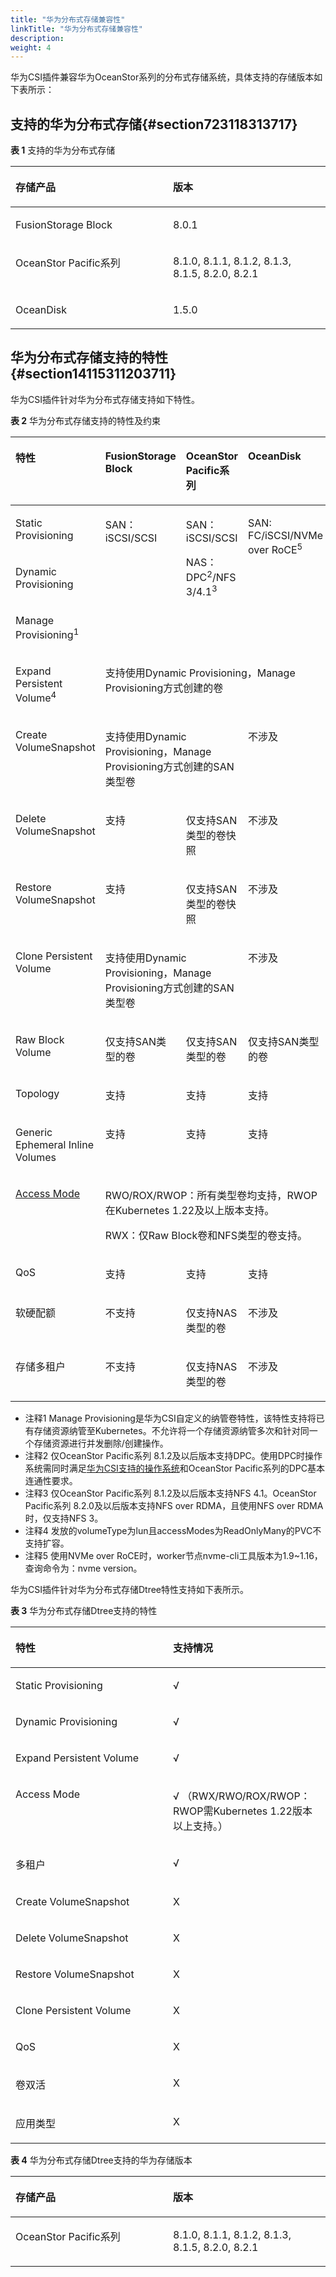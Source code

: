 ```yaml
---
title: "华为分布式存储兼容性"
linkTitle: "华为分布式存储兼容性"
description: 
weight: 4
---
```


华为CSI插件兼容华为OceanStor系列的分布式存储系统，具体支持的存储版本如下表所示：

## 支持的华为分布式存储{#section723118313717}

**表 1**  支持的华为分布式存储

<a name="table13501195552513"></a>
<table><thead align="left"><tr id="row17501175532518"><th class="cellrowborder" valign="top" width="50%" id="mcps1.2.3.1.1"><p id="p5501555152518"><a name="p5501555152518"></a><a name="p5501555152518"></a>存储产品</p>
</th>
<th class="cellrowborder" valign="top" width="50%" id="mcps1.2.3.1.2"><p id="p250185516255"><a name="p250185516255"></a><a name="p250185516255"></a>版本</p>
</th>
</tr>
</thead>
<tbody><tr id="row350255517254"><td class="cellrowborder" valign="top" width="50%" headers="mcps1.2.3.1.1 "><p id="zh-cn_topic_0150885201_p283231353315"><a name="zh-cn_topic_0150885201_p283231353315"></a><a name="zh-cn_topic_0150885201_p283231353315"></a>FusionStorage Block</p>
</td>
<td class="cellrowborder" valign="top" width="50%" headers="mcps1.2.3.1.2 "><p id="zh-cn_topic_0150885201_p1283201313319"><a name="zh-cn_topic_0150885201_p1283201313319"></a><a name="zh-cn_topic_0150885201_p1283201313319"></a>8.0.1</p>
</td>
</tr>
<tr id="row16502155513258"><td class="cellrowborder" valign="top" width="50%" headers="mcps1.2.3.1.1 "><p id="zh-cn_topic_0150885201_p467542723319"><a name="zh-cn_topic_0150885201_p467542723319"></a><a name="zh-cn_topic_0150885201_p467542723319"></a>OceanStor Pacific系列</p>
</td>
<td class="cellrowborder" valign="top" width="50%" headers="mcps1.2.3.1.2 "><p id="zh-cn_topic_0150885201_p146755279338"><a name="zh-cn_topic_0150885201_p146755279338"></a><a name="zh-cn_topic_0150885201_p146755279338"></a>8.1.0, 8.1.1, 8.1.2, 8.1.3, 8.1.5, 8.2.0, 8.2.1</p>
</td>
</tr>
<tr id="row443523210491"><td class="cellrowborder" valign="top" width="50%" headers="mcps1.2.3.1.1 "><p id="p11384959194610"><a name="p11384959194610"></a><a name="p11384959194610"></a>OceanDisk</p>
</td>
<td class="cellrowborder" valign="top" width="50%" headers="mcps1.2.3.1.2 "><p id="p16384759154614"><a name="p16384759154614"></a><a name="p16384759154614"></a>1.5.0</p>
</td>
</tr>
</tbody>
</table>

## 华为分布式存储支持的特性{#section14115311203711}

华为CSI插件针对华为分布式存储支持如下特性。

**表 2**  华为分布式存储支持的特性及约束

<a name="table175022559255"></a>
<table><thead align="left"><tr id="row250245510250"><th class="cellrowborder" valign="top" width="20.3%" id="mcps1.2.5.1.1"><p id="p10502355102510"><a name="p10502355102510"></a><a name="p10502355102510"></a>特性</p>
</th>
<th class="cellrowborder" valign="top" width="36.21%" id="mcps1.2.5.1.2"><p id="p7502455182516"><a name="p7502455182516"></a><a name="p7502455182516"></a>FusionStorage Block</p>
</th>
<th class="cellrowborder" valign="top" width="16.84%" id="mcps1.2.5.1.3"><p id="p150255532517"><a name="p150255532517"></a><a name="p150255532517"></a>OceanStor Pacific系列</p>
</th>
<th class="cellrowborder" valign="top" width="26.650000000000002%" id="mcps1.2.5.1.4"><p id="p4721836124713"><a name="p4721836124713"></a><a name="p4721836124713"></a>OceanDisk</p>
</th>
</tr>
</thead>
<tbody><tr id="row45029556254"><td class="cellrowborder" valign="top" width="20.3%" headers="mcps1.2.5.1.1 "><p id="p1250235572516"><a name="p1250235572516"></a><a name="p1250235572516"></a><span>Static Provisioning</span></p>
</td>
<td class="cellrowborder" rowspan="3" valign="top" width="36.21%" headers="mcps1.2.5.1.2 "><p id="p10502055182512"><a name="p10502055182512"></a><a name="p10502055182512"></a>SAN：iSCSI/SCSI</p>
</td>
<td class="cellrowborder" rowspan="3" valign="top" width="16.84%" headers="mcps1.2.5.1.3 "><p id="p1550235510250"><a name="p1550235510250"></a><a name="p1550235510250"></a>SAN：iSCSI/SCSI</p>
<p id="p1155184451813"><a name="p1155184451813"></a><a name="p1155184451813"></a>NAS：DPC<sup id="sup03431118543"><a name="sup03431118543"></a><a name="sup03431118543"></a>2</sup>/NFS 3/4.1<sup id="sup592411910418"><a name="sup592411910418"></a><a name="sup592411910418"></a>3</sup></p>
</td>
<td class="cellrowborder" rowspan="3" valign="top" width="26.650000000000002%" headers="mcps1.2.5.1.4 "><p id="p1899101904919"><a name="p1899101904919"></a><a name="p1899101904919"></a>SAN: FC/iSCSI/NVMe over RoCE<sup id="sup4943164011220"><a name="sup4943164011220"></a><a name="sup4943164011220"></a>5</sup></p>
</td>
</tr>
<tr id="row16502165517252"><td class="cellrowborder" valign="top" headers="mcps1.2.5.1.1 "><p id="p145026553256"><a name="p145026553256"></a><a name="p145026553256"></a>Dynamic Provisioning</p>
</td>
</tr>
<tr id="row247620119518"><td class="cellrowborder" valign="top" headers="mcps1.2.5.1.1 "><p id="p447601759"><a name="p447601759"></a><a name="p447601759"></a>Manage Provisioning<sup id="sup25964561381"><a name="sup25964561381"></a><a name="sup25964561381"></a>1</sup></p>
</td>
</tr>
<tr id="row1050205518258"><td class="cellrowborder" valign="top" headers="mcps1.2.5.1.1 "><p id="p1650211552251"><a name="p1650211552251"></a><a name="p1650211552251"></a><span>Expand Persistent Volume</span><sup id="sup99731871303"><a name="sup99731871303"></a><a name="sup99731871303"></a>4</sup></p>
</td>
<td class="cellrowborder" colspan="3" valign="top" headers="mcps1.2.5.1.2 mcps1.2.5.1.3 mcps1.2.5.1.4 "><p id="p3160102971819"><a name="p3160102971819"></a><a name="p3160102971819"></a><span>支持</span>使用Dynamic Provisioning，Manage Provisioning方式创建的卷</p>
</td>
</tr>
<tr id="row1450218559251"><td class="cellrowborder" valign="top" headers="mcps1.2.5.1.1 "><p id="p150210556258"><a name="p150210556258"></a><a name="p150210556258"></a>Create VolumeSnapshot</p>
</td>
<td class="cellrowborder" colspan="2" valign="top" headers="mcps1.2.5.1.2 mcps1.2.5.1.3 "><p id="p1799618394459"><a name="p1799618394459"></a><a name="p1799618394459"></a><span>支持</span>使用Dynamic Provisioning，Manage Provisioning方式创建的SAN类型卷</p>
</td>
<td class="cellrowborder" valign="top" headers="mcps1.2.5.1.4 "><p id="p07221736144714"><a name="p07221736144714"></a><a name="p07221736144714"></a>不涉及</p>
</td>
</tr>
<tr id="row205026554251"><td class="cellrowborder" valign="top" width="20.3%" headers="mcps1.2.5.1.1 "><p id="p150235517255"><a name="p150235517255"></a><a name="p150235517255"></a>Delete VolumeSnapshot</p>
</td>
<td class="cellrowborder" valign="top" width="36.21%" headers="mcps1.2.5.1.2 "><p id="p150235542511"><a name="p150235542511"></a><a name="p150235542511"></a>支持</p>
</td>
<td class="cellrowborder" valign="top" width="16.84%" headers="mcps1.2.5.1.3 "><p id="p1616113011918"><a name="p1616113011918"></a><a name="p1616113011918"></a>仅支持SAN类型的卷快照</p>
</td>
<td class="cellrowborder" valign="top" width="26.650000000000002%" headers="mcps1.2.5.1.4 "><p id="p1472283624715"><a name="p1472283624715"></a><a name="p1472283624715"></a>不涉及</p>
</td>
</tr>
<tr id="row050219555257"><td class="cellrowborder" valign="top" width="20.3%" headers="mcps1.2.5.1.1 "><p id="p550285513251"><a name="p550285513251"></a><a name="p550285513251"></a>Restore VolumeSnapshot</p>
</td>
<td class="cellrowborder" valign="top" width="36.21%" headers="mcps1.2.5.1.2 "><p id="p450275592511"><a name="p450275592511"></a><a name="p450275592511"></a>支持</p>
</td>
<td class="cellrowborder" valign="top" width="16.84%" headers="mcps1.2.5.1.3 "><p id="p1016012981815"><a name="p1016012981815"></a><a name="p1016012981815"></a>仅支持SAN类型的卷快照</p>
</td>
<td class="cellrowborder" valign="top" width="26.650000000000002%" headers="mcps1.2.5.1.4 "><p id="p1072243604714"><a name="p1072243604714"></a><a name="p1072243604714"></a>不涉及</p>
</td>
</tr>
<tr id="row135028553252"><td class="cellrowborder" valign="top" headers="mcps1.2.5.1.1 "><p id="p65021755192513"><a name="p65021755192513"></a><a name="p65021755192513"></a>Clone <span>Persistent Volume</span></p>
</td>
<td class="cellrowborder" colspan="2" valign="top" headers="mcps1.2.5.1.2 mcps1.2.5.1.3 "><p id="p114410410618"><a name="p114410410618"></a><a name="p114410410618"></a><span>支持</span>使用Dynamic Provisioning，Manage Provisioning方式创建的SAN类型卷</p>
</td>
<td class="cellrowborder" valign="top" headers="mcps1.2.5.1.4 "><p id="p4722153664718"><a name="p4722153664718"></a><a name="p4722153664718"></a>不涉及</p>
</td>
</tr>
<tr id="row9502145510258"><td class="cellrowborder" valign="top" width="20.3%" headers="mcps1.2.5.1.1 "><p id="p15022553257"><a name="p15022553257"></a><a name="p15022553257"></a>Raw Block Volume</p>
</td>
<td class="cellrowborder" valign="top" width="36.21%" headers="mcps1.2.5.1.2 "><p id="p550255512257"><a name="p550255512257"></a><a name="p550255512257"></a>仅支持SAN类型的卷</p>
</td>
<td class="cellrowborder" valign="top" width="16.84%" headers="mcps1.2.5.1.3 "><p id="p15502135513255"><a name="p15502135513255"></a><a name="p15502135513255"></a>仅支持SAN类型的卷</p>
</td>
<td class="cellrowborder" valign="top" width="26.650000000000002%" headers="mcps1.2.5.1.4 "><p id="p27222036204714"><a name="p27222036204714"></a><a name="p27222036204714"></a>仅支持SAN类型的卷</p>
</td>
</tr>
<tr id="row17502135542517"><td class="cellrowborder" valign="top" width="20.3%" headers="mcps1.2.5.1.1 "><p id="p5502355172519"><a name="p5502355172519"></a><a name="p5502355172519"></a>Topology</p>
</td>
<td class="cellrowborder" valign="top" width="36.21%" headers="mcps1.2.5.1.2 "><p id="p65038550258"><a name="p65038550258"></a><a name="p65038550258"></a>支持</p>
</td>
<td class="cellrowborder" valign="top" width="16.84%" headers="mcps1.2.5.1.3 "><p id="p155031155122514"><a name="p155031155122514"></a><a name="p155031155122514"></a>支持</p>
</td>
<td class="cellrowborder" valign="top" width="26.650000000000002%" headers="mcps1.2.5.1.4 "><p id="p177224362474"><a name="p177224362474"></a><a name="p177224362474"></a>支持</p>
</td>
</tr>
<tr id="row795501615390"><td class="cellrowborder" valign="top" width="20.3%" headers="mcps1.2.5.1.1 "><p id="p1250314558253"><a name="p1250314558253"></a><a name="p1250314558253"></a>Generic Ephemeral Inline Volumes</p>
</td>
<td class="cellrowborder" valign="top" width="36.21%" headers="mcps1.2.5.1.2 "><p id="p1503195532514"><a name="p1503195532514"></a><a name="p1503195532514"></a>支持</p>
</td>
<td class="cellrowborder" valign="top" width="16.84%" headers="mcps1.2.5.1.3 "><p id="p1503125510250"><a name="p1503125510250"></a><a name="p1503125510250"></a>支持</p>
</td>
<td class="cellrowborder" valign="top" width="26.650000000000002%" headers="mcps1.2.5.1.4 "><p id="p11722123644711"><a name="p11722123644711"></a><a name="p11722123644711"></a>支持</p>
</td>
</tr>
<tr id="row11503255132515"><td class="cellrowborder" valign="top" headers="mcps1.2.5.1.1 "><p id="p1150335519251"><a name="p1150335519251"></a><a name="p1150335519251"></a><a href="https://kubernetes.io/docs/concepts/storage/persistent-volumes/#access-modes" target="_blank" rel="noopener noreferrer">Access Mode</a></p>
</td>
<td class="cellrowborder" colspan="3" valign="top" headers="mcps1.2.5.1.2 mcps1.2.5.1.3 mcps1.2.5.1.4 "><p id="p11965017181111"><a name="p11965017181111"></a><a name="p11965017181111"></a><span>RWO/ROX/RWOP：</span>所有类型卷均支持，<span>RWOP在</span><span>Kubernetes 1.22及以上</span>版本支持。</p>
<p id="p1241355910226"><a name="p1241355910226"></a><a name="p1241355910226"></a><span>RWX</span>：仅Raw Block卷和NFS类型的卷支持。</p>
</td>
</tr>
<tr id="row550395532512"><td class="cellrowborder" valign="top" width="20.3%" headers="mcps1.2.5.1.1 "><p id="p1950375552517"><a name="p1950375552517"></a><a name="p1950375552517"></a>QoS</p>
</td>
<td class="cellrowborder" valign="top" width="36.21%" headers="mcps1.2.5.1.2 "><p id="p350312554251"><a name="p350312554251"></a><a name="p350312554251"></a>支持</p>
</td>
<td class="cellrowborder" valign="top" width="16.84%" headers="mcps1.2.5.1.3 "><p id="p8503855132516"><a name="p8503855132516"></a><a name="p8503855132516"></a>支持</p>
</td>
<td class="cellrowborder" valign="top" width="26.650000000000002%" headers="mcps1.2.5.1.4 "><p id="p7722163634713"><a name="p7722163634713"></a><a name="p7722163634713"></a>支持</p>
</td>
</tr>
<tr id="row950335510253"><td class="cellrowborder" valign="top" width="20.3%" headers="mcps1.2.5.1.1 "><p id="p850315518253"><a name="p850315518253"></a><a name="p850315518253"></a>软硬配额</p>
</td>
<td class="cellrowborder" valign="top" width="36.21%" headers="mcps1.2.5.1.2 "><p id="p850319558258"><a name="p850319558258"></a><a name="p850319558258"></a>不支持</p>
</td>
<td class="cellrowborder" valign="top" width="16.84%" headers="mcps1.2.5.1.3 "><p id="p105891507518"><a name="p105891507518"></a><a name="p105891507518"></a>仅支持NAS类型的卷</p>
</td>
<td class="cellrowborder" valign="top" width="26.650000000000002%" headers="mcps1.2.5.1.4 "><p id="p11722173634710"><a name="p11722173634710"></a><a name="p11722173634710"></a>不涉及</p>
</td>
</tr>
<tr id="row7503185592511"><td class="cellrowborder" valign="top" width="20.3%" headers="mcps1.2.5.1.1 "><p id="p3503185514257"><a name="p3503185514257"></a><a name="p3503185514257"></a>存储多租户</p>
</td>
<td class="cellrowborder" valign="top" width="36.21%" headers="mcps1.2.5.1.2 "><p id="p453141013615"><a name="p453141013615"></a><a name="p453141013615"></a>不支持</p>
</td>
<td class="cellrowborder" valign="top" width="16.84%" headers="mcps1.2.5.1.3 "><p id="p14871012588"><a name="p14871012588"></a><a name="p14871012588"></a>仅支持NAS类型的卷</p>
</td>
<td class="cellrowborder" valign="top" width="26.650000000000002%" headers="mcps1.2.5.1.4 "><p id="p6722636154710"><a name="p6722636154710"></a><a name="p6722636154710"></a>不涉及</p>
</td>
</tr>
</tbody>
</table>

-   注释1 Manage Provisioning是华为CSI自定义的纳管卷特性，该特性支持将已有存储资源纳管至Kubernetes。不允许将一个存储资源纳管多次和针对同一个存储资源进行并发删除/创建操作。
-   注释2 仅OceanStor Pacific系列 8.1.2及以后版本支持DPC。使用DPC时操作系统需同时满足[华为CSI支持的操作系统](/docs/compatibility-and-features/kubernetes-and-os-compatibility#table133422378818)和OceanStor Pacific系列的DPC基本连通性要求。
-   注释3 仅OceanStor Pacific系列 8.1.2及以后版本支持NFS 4.1。OceanStor Pacific系列 8.2.0及以后版本支持NFS over RDMA，且使用NFS over RDMA时，仅支持NFS 3。
-   注释4 发放的volumeType为lun且accessModes为ReadOnlyMany的PVC不支持扩容。
-   注释5 使用NVMe over RoCE时，worker节点nvme-cli工具版本为1.9\~1.16，查询命令为：nvme version。

华为CSI插件针对华为分布式存储Dtree特性支持如下表所示。

**表 3**  华为分布式存储Dtree支持的特性

<a name="table17535153417812"></a>
<table><thead align="left"><tr id="row753517341082"><th class="cellrowborder" valign="top" width="50%" id="mcps1.2.3.1.1"><p id="p1053517341819"><a name="p1053517341819"></a><a name="p1053517341819"></a>特性</p>
</th>
<th class="cellrowborder" valign="top" width="50%" id="mcps1.2.3.1.2"><p id="p453514341681"><a name="p453514341681"></a><a name="p453514341681"></a>支持情况</p>
</th>
</tr>
</thead>
<tbody><tr id="row1541413531981"><td class="cellrowborder" valign="top" width="50%" headers="mcps1.2.3.1.1 "><p id="p151mcpsimp"><a name="p151mcpsimp"></a><a name="p151mcpsimp"></a><span>Static Provisioning</span></p>
</td>
<td class="cellrowborder" valign="top" width="50%" headers="mcps1.2.3.1.2 "><p id="p154mcpsimp"><a name="p154mcpsimp"></a><a name="p154mcpsimp"></a>√</p>
</td>
</tr>
<tr id="row241417531381"><td class="cellrowborder" valign="top" width="50%" headers="mcps1.2.3.1.1 "><p id="p157mcpsimp"><a name="p157mcpsimp"></a><a name="p157mcpsimp"></a>Dynamic Provisioning</p>
</td>
<td class="cellrowborder" valign="top" width="50%" headers="mcps1.2.3.1.2 "><p id="p159mcpsimp"><a name="p159mcpsimp"></a><a name="p159mcpsimp"></a>√</p>
</td>
</tr>
<tr id="row341412531489"><td class="cellrowborder" valign="top" width="50%" headers="mcps1.2.3.1.1 "><p id="p162mcpsimp"><a name="p162mcpsimp"></a><a name="p162mcpsimp"></a><span>Expand Persistent Volume</span></p>
</td>
<td class="cellrowborder" valign="top" width="50%" headers="mcps1.2.3.1.2 "><p id="p165mcpsimp"><a name="p165mcpsimp"></a><a name="p165mcpsimp"></a>√</p>
</td>
</tr>
<tr id="row104141753384"><td class="cellrowborder" valign="top" width="50%" headers="mcps1.2.3.1.1 "><p id="p168mcpsimp"><a name="p168mcpsimp"></a><a name="p168mcpsimp"></a>Access Mode</p>
</td>
<td class="cellrowborder" valign="top" width="50%" headers="mcps1.2.3.1.2 "><p id="p170mcpsimp"><a name="p170mcpsimp"></a><a name="p170mcpsimp"></a><span>√ （RWX/RWO/ROX/RWOP：RWOP需Kubernetes 1.22版本以上支持。）</span></p>
</td>
</tr>
<tr id="row7414145315813"><td class="cellrowborder" valign="top" width="50%" headers="mcps1.2.3.1.1 "><p id="p174mcpsimp"><a name="p174mcpsimp"></a><a name="p174mcpsimp"></a>多租户</p>
</td>
<td class="cellrowborder" valign="top" width="50%" headers="mcps1.2.3.1.2 "><p id="p176mcpsimp"><a name="p176mcpsimp"></a><a name="p176mcpsimp"></a>√</p>
</td>
</tr>
<tr id="row1741418531812"><td class="cellrowborder" valign="top" width="50%" headers="mcps1.2.3.1.1 "><p id="p179mcpsimp"><a name="p179mcpsimp"></a><a name="p179mcpsimp"></a>Create VolumeSnapshot</p>
</td>
<td class="cellrowborder" valign="top" width="50%" headers="mcps1.2.3.1.2 "><p id="p181mcpsimp"><a name="p181mcpsimp"></a><a name="p181mcpsimp"></a>X</p>
</td>
</tr>
<tr id="row124142534814"><td class="cellrowborder" valign="top" width="50%" headers="mcps1.2.3.1.1 "><p id="p184mcpsimp"><a name="p184mcpsimp"></a><a name="p184mcpsimp"></a>Delete VolumeSnapshot</p>
</td>
<td class="cellrowborder" valign="top" width="50%" headers="mcps1.2.3.1.2 "><p id="p186mcpsimp"><a name="p186mcpsimp"></a><a name="p186mcpsimp"></a>X</p>
</td>
</tr>
<tr id="row194141853587"><td class="cellrowborder" valign="top" width="50%" headers="mcps1.2.3.1.1 "><p id="p189mcpsimp"><a name="p189mcpsimp"></a><a name="p189mcpsimp"></a>Restore VolumeSnapshot</p>
</td>
<td class="cellrowborder" valign="top" width="50%" headers="mcps1.2.3.1.2 "><p id="p191mcpsimp"><a name="p191mcpsimp"></a><a name="p191mcpsimp"></a>X</p>
</td>
</tr>
<tr id="row2041411533814"><td class="cellrowborder" valign="top" width="50%" headers="mcps1.2.3.1.1 "><p id="p194mcpsimp"><a name="p194mcpsimp"></a><a name="p194mcpsimp"></a>Clone <span>Persistent Volume</span></p>
</td>
<td class="cellrowborder" valign="top" width="50%" headers="mcps1.2.3.1.2 "><p id="p197mcpsimp"><a name="p197mcpsimp"></a><a name="p197mcpsimp"></a>X</p>
</td>
</tr>
<tr id="row1441414539814"><td class="cellrowborder" valign="top" width="50%" headers="mcps1.2.3.1.1 "><p id="p200mcpsimp"><a name="p200mcpsimp"></a><a name="p200mcpsimp"></a>QoS</p>
</td>
<td class="cellrowborder" valign="top" width="50%" headers="mcps1.2.3.1.2 "><p id="p202mcpsimp"><a name="p202mcpsimp"></a><a name="p202mcpsimp"></a>X</p>
</td>
</tr>
<tr id="row04141953984"><td class="cellrowborder" valign="top" width="50%" headers="mcps1.2.3.1.1 "><p id="p205mcpsimp"><a name="p205mcpsimp"></a><a name="p205mcpsimp"></a>卷双活</p>
</td>
<td class="cellrowborder" valign="top" width="50%" headers="mcps1.2.3.1.2 "><p id="p207mcpsimp"><a name="p207mcpsimp"></a><a name="p207mcpsimp"></a>X</p>
</td>
</tr>
<tr id="row84129531881"><td class="cellrowborder" valign="top" width="50%" headers="mcps1.2.3.1.1 "><p id="p210mcpsimp"><a name="p210mcpsimp"></a><a name="p210mcpsimp"></a>应用类型</p>
</td>
<td class="cellrowborder" valign="top" width="50%" headers="mcps1.2.3.1.2 "><p id="p212mcpsimp"><a name="p212mcpsimp"></a><a name="p212mcpsimp"></a>X</p>
</td>
</tr>
</tbody>
</table>

**表 4**  华为分布式存储Dtree支持的华为存储版本

<a name="table120mcpsimp"></a>
<table><thead align="left"><tr id="row126mcpsimp"><th class="cellrowborder" valign="top" width="50%" id="mcps1.2.3.1.1"><p id="p128mcpsimp"><a name="p128mcpsimp"></a><a name="p128mcpsimp"></a>存储产品</p>
</th>
<th class="cellrowborder" valign="top" width="50%" id="mcps1.2.3.1.2"><p id="p130mcpsimp"><a name="p130mcpsimp"></a><a name="p130mcpsimp"></a>版本</p>
</th>
</tr>
</thead>
<tbody><tr id="row132mcpsimp"><td class="cellrowborder" valign="top" width="50%" headers="mcps1.2.3.1.1 "><p id="p19397953184113"><a name="p19397953184113"></a><a name="p19397953184113"></a>OceanStor Pacific系列</p>
</td>
<td class="cellrowborder" valign="top" width="50%" headers="mcps1.2.3.1.2 "><p id="p6397953124114"><a name="p6397953124114"></a><a name="p6397953124114"></a>8.1.0, 8.1.1, 8.1.2, 8.1.3, 8.1.5, 8.2.0, 8.2.1</p>
</td>
</tr>
</tbody>
</table>

